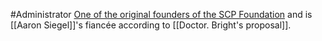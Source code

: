 #Administrator 
[One of the original founders of the SCP Foundation](https://scp-wiki.wikidot.com/document-001-o5) and is [[Aaron Siegel]]'s  fiancée according to [[Doctor. Bright's proposal]].
